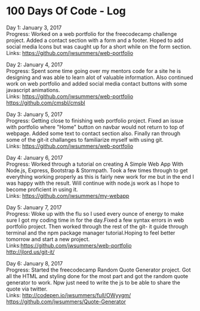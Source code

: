 # 100 Days Of Code - Log

Day 1: January 3, 2017 <br>
Progress: Worked on a web portfolio for the freecodecamp challenge project. Added a contact section with a form and a footer.
Hoped to add social media Icons but was caught up for a short while on the form section. <br>
Links: https://github.com/jwsummers/web-portfolio

Day 2: January 4, 2017 <br>
Progress: Spent some time going over my mentors code for a site he is designing and was able to learn alot of valuable information. Also continued work on web portfolio and added social media contact buttons with some javascript animations.<br>
Links: https://github.com/jwsummers/web-portfolio <br>
       https://github.com/cmsbl/cmsbl

Day 3: January 5, 2017 <br>
Progress: Getting close to finishing web portfolio project. Fixed an issue with portfolio where "Home" button on navbar would not return to top of webpage. Added some text to contact section also. Finally ran through some of the git-it challanges to familiarize myself with using git.<br>
Links: https://github.com/jwsummers/web-portfolio

Day 4: January 6, 2017 <br>
Progress: Worked through a tutorial on creating A Simple Web App With Node.js, Express, Bootstrap & Stormpath. Took a few times through to get everything working properly as this is fairly new work for me but in the end I was happy with the result. Will continue with node.js work as I hope to become proficient in using it. <br>
Links: https://github.com/jwsummers/my-webapp

Day 5: January 7, 2017 <br>
Progress: Woke up with the flu so I used every ounce of energy to make sure I got my coding time in for the day.Fixed a few syntax errors in web portfolio project. Then worked through the rest of the git- it guide through terminal and the npm package manager tutorial.Hoping to feel better tomorrow and start a new project.<br>
Links:https://github.com/jwsummers/web-portfolio <br>
http://jlord.us/git-it/

Day 6: January 8, 2017 <br>
Progress: Started the freecodecamp Random Quote Generator project. Got all the HTML and styling done for the most part and got the random quote generator to work. Npw just need to write the js to be able to share the quote via twitter.<br>
Links: http://codepen.io/jwsummers/full/OWyygm/ <br>
https://github.com/jwsummers/Quote-Generator
